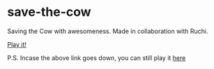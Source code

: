 # save-the-cow
Saving the Cow with awesomeness. Made in collaboration with Ruchi. 

[Play it!](http://theruchigame.com/)

P.S. Incase the above link goes down, you can still play it [here](http://faisalhmohd.github.io/save-the-cow/)
